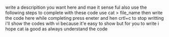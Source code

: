 write a descripition you want here and mae it sense ful also use the following steps to complete with these code use cat > file_name then write the code here while completing press eneter and hen crtl+c to stop writting i'll show the codes with vi because it'e easy to show but for you to write i hope cat ia good as always understand the code 
